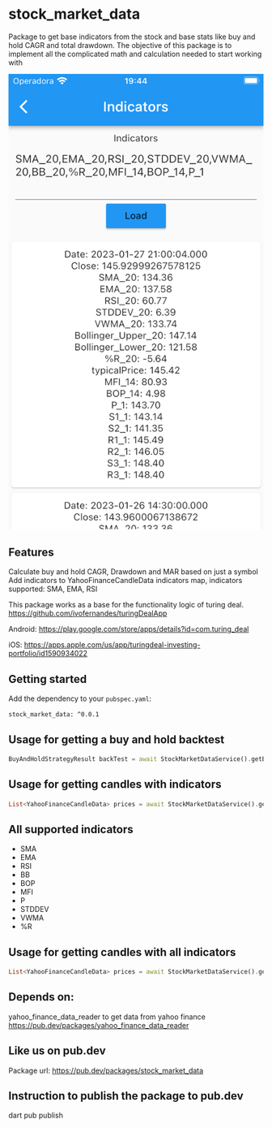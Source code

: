 # stock_market_data
Package to get base indicators from the stock and base stats like buy and hold CAGR and total drawdown.
The objective of this package is to implement all the complicated math and calculation needed to start working with

![Stock market data example screenshot](https://raw.githubusercontent.com/ivofernandes/stock_market_data/master/doc/simulator_screenshot_2.png?raw=true)


## Features
Calculate buy and hold CAGR, Drawdown and MAR based on just a symbol
Add indicators to YahooFinanceCandleData indicators map, indicators supported: SMA, EMA, RSI

This package works as a base for the functionality logic of turing deal.
https://github.com/ivofernandes/turingDealApp

Android:
https://play.google.com/store/apps/details?id=com.turing_deal

iOS:
https://apps.apple.com/us/app/turingdeal-investing-portfolio/id1590934022

## Getting started
Add the dependency to your `pubspec.yaml`:
```
stock_market_data: ^0.0.1
```

## Usage for getting a buy and hold backtest
```dart
BuyAndHoldStrategyResult backTest = await StockMarketDataService().getBackTestResultForSymbol('GOOG');
```

## Usage for getting candles with indicators
```dart
List<YahooFinanceCandleData> prices = await StockMarketDataService().getCandlesWithIndicators('GOOG', ['EMA_20', 'RSI_20']);
```

## All supported indicators
- SMA
- EMA
- RSI
- BB
- BOP
- MFI
- P
- STDDEV
- VWMA
- %R

## Usage for getting candles with all indicators
```dart
List<YahooFinanceCandleData> prices = await StockMarketDataService().getCandlesWithIndicators('GOOG', ['SMA_20,EMA_20,RSI_20,STDDEV_20,VWMA_20,BB_20,%R_20,MFI_14,BOP_14,P_1']);
```


## Depends on:
yahoo_finance_data_reader to get data from yahoo finance
https://pub.dev/packages/yahoo_finance_data_reader

## Like us on pub.dev
Package url:
https://pub.dev/packages/stock_market_data


## Instruction to publish the package to pub.dev
dart pub publish